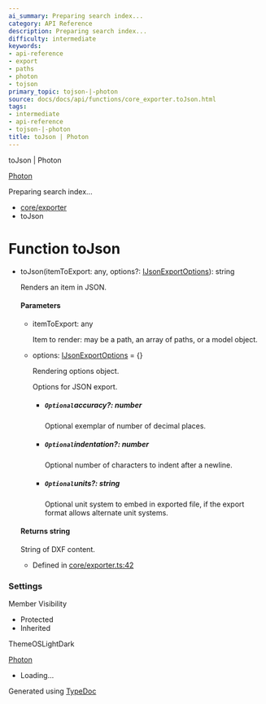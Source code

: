 ```yaml
---
ai_summary: Preparing search index...
category: API Reference
description: Preparing search index...
difficulty: intermediate
keywords:
- api-reference
- export
- paths
- photon
- tojson
primary_topic: tojson-|-photon
source: docs/docs/api/functions/core_exporter.toJson.html
tags:
- intermediate
- api-reference
- tojson-|-photon
title: toJson | Photon
---
```

toJson | Photon

[Photon](../index.md)




Preparing search index...

* [core/exporter](../modules/core_exporter.md)
* toJson

# Function toJson

* toJson(itemToExport: any, options?: [IJsonExportOptions](../interfaces/core_exporter.IJsonExportOptions.md)): string

  Renders an item in JSON.

  #### Parameters

  + itemToExport: any

    Item to render: may be a path, an array of paths, or a model object.
  + options: [IJsonExportOptions](../interfaces/core_exporter.IJsonExportOptions.md) = {}

    Rendering options object.

    Options for JSON export.

    - ##### `Optional`accuracy?: number

      Optional exemplar of number of decimal places.
    - ##### `Optional`indentation?: number

      Optional number of characters to indent after a newline.
    - ##### `Optional`units?: string

      Optional unit system to embed in exported file, if the export format allows alternate unit systems.

  #### Returns string

  String of DXF content.

  + Defined in [core/exporter.ts:42](https://github.com/mwhite454/photon/blob/main/packages/photon/src/core/exporter.ts#L42)

### Settings

Member Visibility

* Protected
* Inherited

ThemeOSLightDark

[Photon](../index.md)

* Loading...

Generated using [TypeDoc](https://typedoc.org/)
